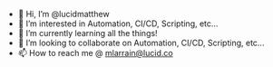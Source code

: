 - 👋 Hi, I’m @lucidmatthew
- 👀 I’m interested in Automation, CI/CD, Scripting, etc...
- 🌱 I’m currently learning all the things!
- 💞️ I’m looking to collaborate on Automation, CI/CD, Scripting, etc...
- 📫 How to reach me @ mlarrain@lucid.co

<!---
lucidmatthew/lucidmatthew is a ✨ special ✨ repository because its `README.md` (this file) appears on your GitHub profile.
You can click the Preview link to take a look at your changes.
--->
